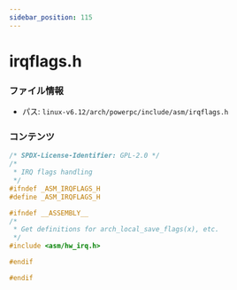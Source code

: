 ```yaml
---
sidebar_position: 115
---
```

# irqflags.h

### ファイル情報

- パス: `linux-v6.12/arch/powerpc/include/asm/irqflags.h`

### コンテンツ

```h
/* SPDX-License-Identifier: GPL-2.0 */
/*
 * IRQ flags handling
 */
#ifndef _ASM_IRQFLAGS_H
#define _ASM_IRQFLAGS_H

#ifndef __ASSEMBLY__
/*
 * Get definitions for arch_local_save_flags(x), etc.
 */
#include <asm/hw_irq.h>

#endif

#endif

```
